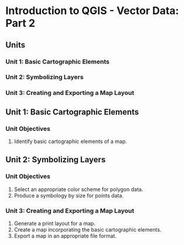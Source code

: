 # Introduction to QGIS - Vector Data: Part 2

## Units
### Unit 1: Basic Cartographic Elements
### Unit 2: Symbolizing Layers
### Unit 3: Creating and Exporting a Map Layout

## Unit 1: Basic Cartographic Elements
### Unit Objectives
1. Identify basic cartographic elements of a map.


## Unit 2: Symbolizing Layers
### Unit Objectives
1. Select an appropriate color scheme for polygon data.
2. Produce a symbology by size for points data.

### Unit 3: Creating and Exporting a Map Layout
1. Generate a print layout for a map.
2. Create a map incorporating the basic cartographic elements.
3. Export a map in an appropriate file format.
